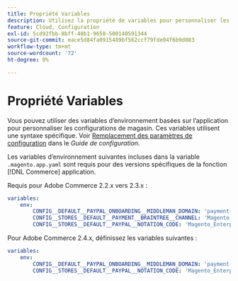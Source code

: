 ```yaml
---
title: Propriété Variables
description: Utilisez la propriété de variables pour personnaliser les options de configuration du magasin pour le [!DNL Commerce] application.
feature: Cloud, Configuration
exl-id: 5cd92fbb-8bff-48b1-9658-500140591344
source-git-commit: eace5d84fa0915489bf562ccf79fde04f6b9d083
workflow-type: tm+mt
source-wordcount: '72'
ht-degree: 0%

---
```


# Propriété Variables

Vous pouvez utiliser des variables d’environnement basées sur l’application pour personnaliser les configurations de magasin. Ces variables utilisent une syntaxe spécifique. Voir [Remplacement des paramètres de configuration](https://experienceleague.adobe.com/docs/commerce-operations/configuration-guide/paths/override-config-settings.html) dans le _Guide de configuration_.

Les variables d’environnement suivantes incluses dans la variable `.magento.app.yaml` sont requis pour des versions spécifiques de la fonction [!DNL Commerce] application.

Requis pour Adobe Commerce 2.2.x vers 2.3.x :

```yaml
variables:
    env:
        CONFIG__DEFAULT__PAYPAL_ONBOARDING__MIDDLEMAN_DOMAIN: 'payment-broker.magento.com'
        CONFIG__STORES__DEFAULT__PAYMENT__BRAINTREE__CHANNEL: 'Magento_Enterprise_Cloud_BT'
        CONFIG__STORES__DEFAULT__PAYPAL__NOTATION_CODE: 'Magento_Enterprise_Cloud'
```

Pour Adobe Commerce 2.4.x, définissez les variables suivantes :

```yaml
variables:
    env:
        CONFIG__DEFAULT__PAYPAL_ONBOARDING__MIDDLEMAN_DOMAIN: 'payment-broker.magento.com'
        CONFIG__STORES__DEFAULT__PAYPAL__NOTATION_CODE: 'Magento_Enterprise_Cloud'
```
